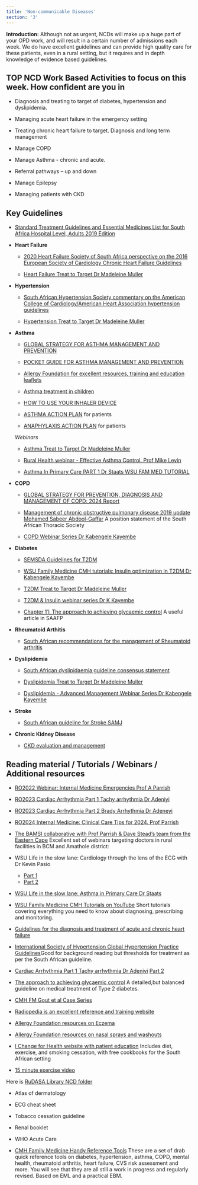 ```yaml
---
title: 'Non-communicable Diseases'
section: '3'
---
```


**Introduction:** Although not as urgent, NCDs will make up a huge part of your OPD work, and will result in a certain number of admissions each week. We do have excellent guidelines and can provide high quality care for these patients, even in a rural setting, but it requires and in depth knowledge of evidence based guidelines.

## TOP NCD Work Based Activities to focus on this week. How confident are you in

* Diagnosis and treating to target of diabetes, hypertension and dyslipidemia.

* Managing acute heart failure in the emergency setting

* Treating chronic heart failure to target. Diagnosis and long term management

* Manage COPD

* Manage Asthma - chronic and acute.

* Referral pathways – up and down

* Manage Epilepsy

* Managing patients with CKD

## Key Guidelines

* [Standard Treatment Guidelines and Essential Medicines List for South Africa
Hospital Level, Adults 2019 Edition](https://knowledgehub.health.gov.za/system/files/elibdownloads/2023-04/Hospital%2520Level%2520%2528Adult%2529%25202019_v2.0.pdf)

* **Heart Failure**
  * [2020 Heart Failure Society of South Africa perspective on the 2016 European Society of Cardiology Chronic Heart Failure Guidelines](http://www.samj.org.za/index.php/samj/article/view/13057/9549)
  
  * [Heart Failure Treat to Target Dr Madeleine Muller](https://www.youtube.com/watch?v=1Y38nGT6nRY)

* **Hypertension**
  * [South African Hypertension Society commentary on the American College of Cardiology/American Heart Association hypertension guidelines](https://www.hypertension.org.za/uploads/files/SAHS-CVJ-Comments-American-Hypertension-Association-guidelines-2019.pdf)

  * [Hypertension Treat to Target Dr Madeleine Muller](https://www.youtube.com/watch?v=rlTwFQvC-Fc&feature=youtu.be)

* **Asthma**
  * [GLOBAL STRATEGY FOR ASTHMA MANAGEMENT AND PREVENTION](https://ginasthma.org/wp-content/uploads/2021/04/GINA-2021-Main-Report_FINAL_21_04_28-WMS.pdf)
 
  * [POCKET GUIDE FOR ASTHMA MANAGEMENT AND PREVENTION](https://ginasthma.org/pocket-guide-for-asthma-management-and-prevention/)

  * [Allergy Foundation for excellent resources, training and education leaflets](https://www.allergyfoundation.co.za)
  
  * [Asthma treatment in children](https://allsa.org/wp-content/uploads/2019/03/Asthma-treatment-in-children-a-pragatic-approach.pdf)
 
  * [HOW TO USE YOUR INHALER DEVICE](https://www.allergyfoundation.co.za/wp-content/uploads/2023/02/41-using-asthma-devices.pdf)
 
  * [ASTHMA ACTION PLAN](https://www.allergyfoundation.co.za/wp-content/uploads/2016/11/38-asthma-action-plan.pdf) for patients
 
  * [ANAPHYLAXIS ACTION PLAN](https://www.allergyfoundation.co.za/wp-content/uploads/2016/10/27-anaphylaxis-action-plan.pdf) for patients
 
  *Webinars*

  * [Asthma Treat to Target Dr Madeleine Muller](https://www.youtube.com/watch?v=My2F3PHDZwQ)
 
  * [Rural Health webinar - Effective Asthma Control. Prof Mike Levin](https://www.youtube.com/watch?v=vzbD54GHSVQ)
 
  * [Asthma In Primary Care PART 1 Dr Staats WSU FAM MED TUTORIAL](https://www.youtube.com/watch?v=BsTsySO3Uo4)

* **COPD**
  * [GLOBAL STRATEGY FOR PREVENTION, DIAGNOSIS AND MANAGEMENT OF COPD: 2024 Report](https://goldcopd.org/2024-gold-report/)
  
  * [Management of chronic obstructive pulmonary disease 2019 update Mohamed Sabeer Abdool-Gaffar](https://pulmonology.co.za/wp-content/uploads/2020/02/Management-of-chronic-obstructive-pulmonary-disease.pdf) A position statement of the South African Thoracic Society
  
  * [COPD Webinar Series Dr Kabengele Kayembe](https://www.youtube.com/playlist?list=PLaMWnazLISywz5CLQXgqMbyiJzR-6z-6F) 
  
* **Diabetes**
  * [SEMSDA Guidelines for T2DM](https://docs.mymembership.co.za/docmanager/d7a3ded1-2f30-4ff2-b566-b69abe5d7a8e/00150685.pdf)

  * [WSU Family Medicine CMH tutorials: Insulin optimization in T2DM Dr Kabengele Kayembe](https://youtu.be/BsTsySO3Uo4)

  * [T2DM Treat to Target Dr Madeleine Muller](https://www.youtube.com/watch?v=C9K5gVLdHrQ)
 
  * [T2DM & Insulin webinar series Dr K Kayembe](https://www.youtube.com/playlist?list=PLaMWnazLISyz0CXaxPGgLxd45G-mgdkmO)
 
  * [Chapter 11: The approach to achieving glycaemic control](https://safpj.co.za/index.php/safpj/article/view/4851/5755) A useful article in SAAFP

* **Rheumatoid Arthitis**
  * [South African recommendations for the management of Rheumatoid arthritis](http://www.samj.org.za/index.php/samj/article/view/7047/5262)

* **Dyslipidemia**
  * [South African dyslipidaemia guideline consensus statement](http://www.samj.org.za/index.php/samj/article/view/12479/8686)
  
  * [Dyslipidemia Treat to Target Dr Madeleine Muller](https://www.youtube.com/watch?v=WMsRscfTwnw&feature=youtu.be)
  
  * [Dyslipidemia - Advanced Management Webinar Series Dr Kabengele Kayembe](https://www.youtube.com/playlist?list=PLaMWnazLISyy3z4TwJI-GCAyAxkutYfY9)

* **Stroke**
  * [South African guideline for Stroke SAMJ](http://www.samj.org.za/index.php/samj/article/view/4422/3005)

* **Chronic Kidney Disease**
  * [CKD evaluation and management](https://kdigo.org/guidelines/ckd-evaluation-and-management/)

## Reading material / Tutorials / Webinars / Additional resources

* [RO2022 Webinar: Internal Medicine Emergencies Prof A Parrish](https://youtu.be/HB6BAmTDink)

* [RO2023 Cardiac Arrhythmia Part 1 Tachy arrhythmia Dr Adeniyi](https://www.youtube.com/watch?v=2TejX0EQkvA)

* [RO2023 Cardiac Arrhythmia Part 2 Brady Arrhythmia Dr Adeneyi](https://www.youtube.com/watch?v=1uP2_mKo6Ok)


* [RO2024 Internal Medicine: Clinical Care Tips for 2024. Prof Parrish](https://www.youtube.com/watch?v=lTDKRawlpVY)

* [The BAMSI collaborative with Prof Parrish & Dave Stead’s team from the Eastern Cape](https://medeval.co.za/wp/) Excellent set of webinars targeting doctors in rural facilities in BCM and Amathole district:

* WSU Life in the slow lane: Cardiology through the lens of the ECG with Dr Kevin Pasio
  * [Part 1](https://youtu.be/DCONVqcY4ZY)
  * [Part 2](https://youtu.be/27uQWafWf4Y)

* [WSU Life in the slow lane: Asthma in Primary Care Dr Staats](https://youtu.be/BsTsySO3Uo4)

* [WSU Family Medicine CMH Tutorials on YouTube](https://youtube.com/playlist?list=PLaMWnazLISyxXMkVQCNwdWQLvAuSmNYL3) Short tutorials covering everything you need to know about diagnosing, prescribing and monitoring.

* [Guidelines for the diagnosis and treatment of acute and chronic heart failure](http://www.hefssa.org/images/uploads/2016_ESC_Guidelines_for_the_diagnosis_and_treatment_of_acute_and_chronic_heart_failure.pdf)

* [International Society of Hypertension Global Hypertension Practice Guidelines](guideline:https://www.ahajournals.org/doi/epub/10.1161/HYPERTENSIONAHA.120.15026)Good for background reading but thresholds for treatment as per the South African guideline.

* [Cardiac Arrhythmia Part 1 Tachy arrhythmia Dr Adeniyi](https://www.youtube.com/watch?v=2TejX0EQkvA) [Part 2](https://www.youtube.com/watch?v=1uP2_mKo6Ok)

* [The approach to achieving glycaemic control](https://safpj.co.za/index.php/safpj/article/view/4851/5755) A detailed,but balanced guideline on medical treatment of Type 2 diabetes.

* [CMH FM Gout et al Case Series](https://www.youtube.com/playlist?list=PLaMWnazLISyzxayOgon3RDsX8iS1l3L9X)

* [Radiopedia is an excellent reference and training website](https://radiopaedia.org)

* [Allergy Foundation resources on Eczema](https://www.allergyfoundation.co.za/wp-content/uploads/2018/09/28-b-excema-AFSA.pdf)

* [Allergy Foundation resources on nasal sprays and washouts](https://www.allergyfoundation.co.za/wp-content/uploads/2016/11/6-nasal-spray-and-washout.pdf)

* [I Change for Health website with patient education](https://www.ichange4health.co.za) Includes diet, exercise, and smoking cessation, with free cookbooks for the South African setting

* [15 minute exercise video](https://www.youtube.com/watch?v=C_rKOIJTB6A&feature=youtu.be)

Here is [RuDASA Library NCD folder](https://drive.google.com/drive/folders/1t27YQ4A_-zqVBLcFfrhAPLNfGkPXhuXv?usp=sharing)

* Atlas of dermatology

* ECG cheat sheet

* Tobacco cessation guideline

* Renal booklet

* WHO Acute Care

* [CMH Family Medicine Handy Reference Tools](https://drive.google.com/drive/folders/1hHhrTctSAUgJ7PKWZSIC5QZhl7ivCl3u) These are a set of drab quick reference tools on diabetes, hypertension, asthma, COPD, mental health, rheumatoid arthritis, heart failure, CVS risk assessment and more. You will see that they are all still a work in progress and regularly revised. Based on EML and a practical EBM.

<!--
    This is a comment and is not displayed on the website. Do not alter this text between arrows (->).
    To change the content in this file, simply retype/ copy+paste any text above, as you would in a normal text file/ word document.

    The hashtag ( # ) symbols followed by a space and then text show a heading. The more #s you have, the smaller/"less important" the heading. You can add up to 6 # but we suggest max 4 #. make sure each heading is on a separate line.

    The single star ( * ) followed by a space and then text shows an item in a bulleted list. Make sure each item is on a separate line. 
    
    The number (e.g., "1." "2." etc.) followed by a space and then text shows an item in a numbered list. Make sure each item is on a separate line. 

    The text surrounded by double stars ( ** ) with no space show bold text.

    The text surrounded by single stars ( * ) with no space show italic text.

    Links are created by putting the text you want to show in square brackets ( [] ) followed by the link in round brackets ( () ). For example, [RuReSA](https://ruresa.org.za/) will show as RuReSA and link to the RuReSA website.

    Please refer to the "HOW TO USE" or "HOW TO USE SHORT" files for more information.
 -->
